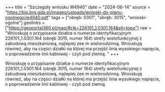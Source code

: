 +++
title = "Szczegóły wniosku W4940"
date = "2024-06-14"
source = "https://bip.brg.gda.pl/images/uploads/wnioski-do-planu-ogolnego/w4940.pdf"
tags = ["obręb: 0301", "obręb: 3015", "wnioski-ogolne"]
geolinks = ["https://geoportal360.pl/map/#clk=226101_1.0301.164&stl=topo"]
raw = "Wnioskuję o przypisanie działce o numerze identyfikacyjnym 226101_1.0301.164 (obręb 3015, numer 164) strefy wielofunkcyjnej z zabudową mieszkaniową, najlepiej zee m wielorodzinną. Wnioskuję również, aby na części działki na której ma przejść linia wysokiego napięcia, o poprowadzenie linii kablowej - czyli pod ziemią. "
+++

Wnioskuję o przypisanie działce o numerze identyfikacyjnym 226101_1.0301.164
(obręb 3015, numer 164) strefy wielofunkcyjnej z zabudową mieszkaniową, najlepiej
zee
m
wielorodzinną. Wnioskuję również, aby na części działki na której ma przejść linia wysokiego
napięcia, o poprowadzenie linii kablowej - czyli pod ziemią.



